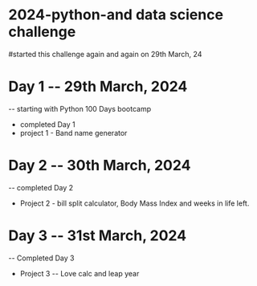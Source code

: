 # 2024-python-and data science challenge
#started this challenge again and again on 29th March, 24

# Day 1 -- 29th March, 2024

-- starting with Python 100 Days bootcamp
- completed Day 1 
- project 1 - Band name generator

# Day 2 -- 30th March, 2024

-- completed Day 2
- Project 2 - bill split calculator, Body Mass Index and weeks in life left.

# Day 3 -- 31st March, 2024
-- Completed Day 3
- Project 3 -- Love calc and leap year 


